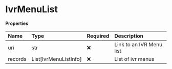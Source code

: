 # IvrMenuList

**Properties**

| Name    | Type                  | Required | Description              |
| :------ | :-------------------- | :------- | :----------------------- |
| uri     | str                   | ❌       | Link to an IVR Menu list |
| records | List[IvrMenuListInfo] | ❌       | List of ivr menus        |

<!-- This file was generated by liblab | https://liblab.com/ -->
